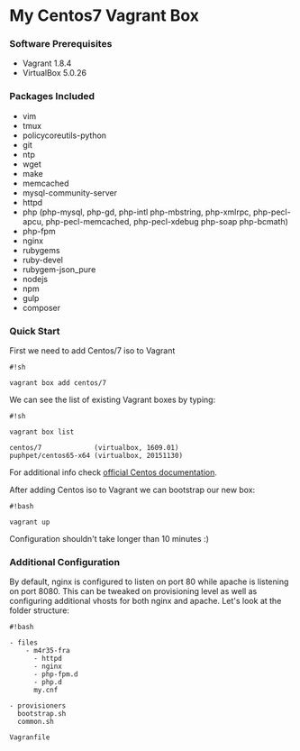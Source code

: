 # My Centos7 Vagrant Box #



### Software Prerequisites

* Vagrant 1.8.4
* VirtualBox 5.0.26

### Packages Included ###

* vim
* tmux
* policycoreutils-python
* git
* ntp
* wget
* make
* memcached
* mysql-community-server
* httpd
* php (php-mysql, php-gd, php-intl php-mbstring, php-xmlrpc, php-pecl-apcu, php-pecl-memcached, php-pecl-xdebug php-soap php-bcmath)
* php-fpm
* nginx 
* rubygems 
* ruby-devel 
* rubygem-json_pure 
* nodejs 
* npm
* gulp
* composer

### Quick Start ###

First we need to add Centos/7 iso to Vagrant

```
#!sh

vagrant box add centos/7
```

We can see the list of existing Vagrant boxes by typing:


```
#!sh

vagrant box list

centos/7             (virtualbox, 1609.01)
puphpet/centos65-x64 (virtualbox, 20151130)
```

For additional info check [official Centos documentation](https://seven.centos.org/2016/10/updated-centos-vagrant-images-available-v1609-01/).

After adding Centos iso to Vagrant we can bootstrap our new box:

```
#!bash

vagrant up
```
Configuration shouldn't take longer than 10 minutes :)

### Additional Configuration ###

By default, nginx is configured to listen on port 80 while apache is listening on port 8080. This can be tweaked on provisioning level as well as configuring additional vhosts for both nginx and apache. Let's look at the folder structure:

```
#!bash

- files
    - m4r35-fra
      - httpd
      - nginx
      - php-fpm.d
      - php.d
      my.cnf

- provisioners
  bootstrap.sh
  common.sh

Vagranfile
```
